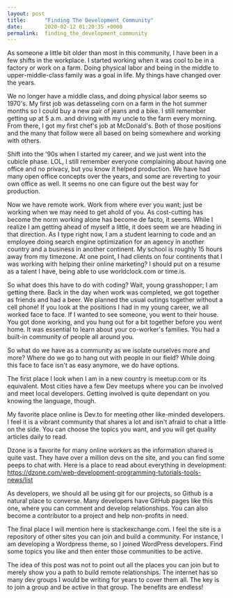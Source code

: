 ```yaml
---
layout: post
title:      "Finding The Development Community"
date:       2020-02-12 01:20:35 +0000
permalink:  finding_the_development_community
---
```



As someone a little bit older than most in this community, I have been in a few shifts in the workplace. I started working when it was cool to be in a factory or work on a farm. Doing physical labor and being in the middle to upper-middle-class family was a goal in life. My things have changed over the years. 

We no longer have a middle class, and doing physical labor seems so 1970's. My first job was detasseling corn on a farm in the hot summer months so I could buy a new pair of jeans and a bike. I still remember getting up at 5 a.m. and driving with my uncle to the farm every morning. From there, I got my first chef's job at McDonald's. Both of those positions and the many that follow were all based on being somewhere and working with others. 

Shift into the '90s when I started my career, and we just went into the cubicle phase. LOL, I still remember everyone complaining about having one office and no privacy, but you know it helped production. We have had many open office concepts over the years, and some are reverting to your own office as well. It seems no one can figure out the best way for production. 

Now we have remote work. Work from where ever you want; just be working when we may need to get ahold of you. As cost-cutting has become the norm working alone has become de facto, it seems. While I realize I am getting ahead of myself a little, it does seem we are heading in that direction. As I type right now, I am a student learning to code and an employee doing search engine optimization for an agency in another country and a business in another continent. My school is roughly 15 hours away from my timezone. At one point, I had clients on four continents that I was working with helping their online marketing? I should put on a resume as a talent I have, being able to use worldclock.com or time.is.

So what does this have to do with coding? Wait, young grasshopper; I am getting there. Back in the day when work was completed, we got together as friends and had a beer.  We planned the usual outings together without a cell phone! If you look at the positions I had in my young career, we all worked face to face. If I wanted to see someone, you went to their house. You got done working, and you hung out for a bit together before you went home. It was essential to learn about your co-worker's families. You had a built-in community of people all around you.  

So what do we have as a community as we isolate ourselves more and more? Where do we go to hang out with people in our field? While doing this face to face isn't as easy anymore, we do have options. 

The first place I look when I am in a new country is meetup.com or its equivalent. Most cities have a few Dev meetups where you can be involved and meet local developers. Getting involved is quite dependant on you knowing the language, though. 

My favorite place online is Dev.to for meeting other like-minded developers. I feel it is a vibrant community that shares a lot and isn't afraid to chat a little on the side. You can choose the topics you want, and you will get quality articles daily to read.

Dzone is a favorite for many online workers as the information shared is quite vast. They have over a million devs on the site, and you can find some peeps to chat with. Here is a place to read about everything in development: https://dzone.com/web-development-programming-tutorials-tools-news/list  

As developers, we should all be using git for our projects, so Github is a natural place to converse. Many developers have GitHub pages like this one, where you can comment and develop relationships. You can also become a contributor to a project and help non-profits in need.

The final place I will mention here is stackexchange.com. I feel the site is a repository of other sites you can join and build a community. For instance, I am developing a Wordpress theme, so I joined WordPress developers. Find some topics you like and then enter those communities to be active.

The idea of this post was not to point out all the places you can join but to merely show you a path to build remote relationships. The internet has so many dev groups I would be writing for years to cover them all. The key is to join a group and be active in that group. The benefits are endless!
